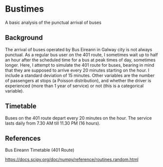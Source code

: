 # Bustimes
A basic analysis of the punctual arrival of buses
## Background
The arrival of buses operated by Bus Eireann in Galway city is not always punctual. As a regular bus user on the 401 route, I sometimes wait up to half an hour after the scheduled time for a bus at peak times of day, sometimes longer. Here, I attempt to simulate the 401 route for buses, bearing in mind that they are supposed to arrive every 20 minutes starting on the hour. I include a standard deviation of 15 minutes. Other variables are the number of passengers at stops (a Poisson distribution), and whether the driver is experienced (more than 1 year of service) or not (this is a categorical variable).

## Timetable
Buses on the 401 route depart every 20 minutes on the hour. The service lasts daily from 7.30 AM till 11.30 PM (16 hours).

## References

Bus Eireann Timetable (401 Route)

https://docs.scipy.org/doc/numpy/reference/routines.random.html

